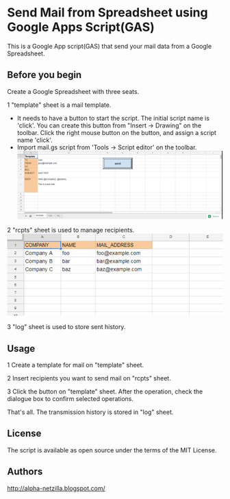 # Send Mail from Spreadsheet using Google Apps Script(GAS)
This is a Google App script(GAS) that send your mail data from a Google Spreadsheet.


## Before you begin
  Create a Google Spreadsheet with three seats.

1 "template" sheet is a mail template. 
   * It needs to have a button to start the script. The initial script name is 'click'. You can create this button from "Insert -> Drawing" on the toolbar. Click the right mouse button on the button, and assign a script name 'click'.
   * Import mail.gs script from 'Tools -> Script editor' on the toolbar.
![](readme_images/sheet1.png)

2 "rcpts" sheet is used to manage recipients.
![](readme_images/sheet2.png)

3 "log" sheet is used to store sent history.

   
## Usage
1 Create a template for mail on "template" sheet.

2 Insert recipients you want to send mail on "rcpts" sheet.

3 Click the button on "template" sheet. After the operation, check the dialogue box to confirm selected operations.

That's all. The transmission history is stored in "log" sheet.


## License
The script is available as open source under the terms of the MIT License.


## Authors
http://alpha-netzilla.blogspot.com/
